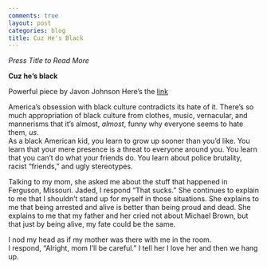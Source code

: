 ```yaml
---
comments: true
layout: post
categories: blog
title: Cuz He's Black
---
```

*Press Title to Read More* 

**Cuz he’s black**

Powerful piece by Javon Johnson 
Here’s the [link](https://www.youtube.com/watch?v=u9Wf8y_5Yn4#t=35)

America’s obsession with black culture contradicts its hate of it. There’s so much appropriation of black culture from clothes, music, vernacular, and mannerisms that it’s almost, *almost*, funny why everyone seems to hate them, *us*.  
As a black American kid, you learn to grow up sooner than you’d like. You learn that your mere presence is a threat to everyone around you. You learn that you can’t do what your friends do. You learn about police brutality, racist “friends,” and ugly stereotypes. 

Talking to my mom, she asked me about the stuff that happened in Ferguson, Missouri. 
Jaded, I respond “That sucks.” She continues to explain to me that I shouldn’t stand up for myself in those situations. She explains to me that being arrested and alive is better than being proud and dead. She explains to me that my father and her cried not about Michael Brown, but that just by being alive, my fate could be the same.

I nod my head as if my mother was there with me in the room.  
I respond, “Alright, mom I’ll be careful.”  I tell her I love her and then we hang up. 


